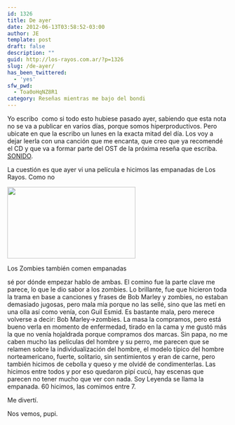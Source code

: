 ```yaml
---
id: 1326
title: De ayer
date: 2012-06-13T03:58:52-03:00
author: JE
template: post
draft: false
description: ""
guid: http://los-rayos.com.ar/?p=1326
slug: /de-ayer/
has_been_twittered:
  - 'yes'
sfw_pwd:
  - Toa0oHqNZ8R1
category: Reseñas mientras me bajo del bondi
---
```

Yo escribo  como si todo esto hubiese pasado ayer, sabiendo que esta nota no se va a publicar en varios días, porque somos hiperproductivos. Pero ubicate en que la escribo un lunes en la exacta mitad del día. Los voy a dejar leerla con una canción que me encanta, que creo que ya recomendé el CD y que va a formar parte del OST de la próxima reseña que escriba. [SONIDO](http://grooveshark.com/#!/s/Perpetuum+Mobile/348oMf?src=5).

La cuestión es que ayer vi una película e hicimos las empanadas de Los Rayos. Como no

<div style="width: 302px" class="wp-caption alignright">
  <img src="https://3.bp.blogspot.com/_XCobd9-hNHE/SvKcPFg2tmI/AAAAAAAAAGs/ePkMSX1nGmw/s640/bscap0004.jpg" alt="" width="292" height="163" />
  
  <p class="wp-caption-text">
    Los Zombies también comen empanadas
  </p>
</div>

sé por dónde empezar hablo de ambas. El comino fue la parte clave me parece, lo que le dio sabor a los zombies. Lo brillante, fue que hicieron toda la trama en base a canciones y frases de Bob Marley y zombies, no estaban demasiado jugosas, pero mala mía porque no las sellé, sino que las metí en una olla así como venía, con Guil Esmid. Es bastante mala, pero merece volverse a decir: Bob Marley->zombies. La masa la compramos, pero está bueno verla en momento de enfermedad, tirado en la cama y me gustó más la que no venía hojaldrada porque compramos dos marcas. Sin papa, no me caben mucho las películas del hombre y su perro, me parecen que se relamen sobre la individualización del hombre, el modelo típico del hombre norteamericano, fuerte, solitario, sin sentimientos y eran de carne, pero también hicimos de cebolla y queso y me olvidé de condimenterlas. Las hicimos entre todos y por eso quedaron pipí cucú, hay escenas que parecen no tener mucho que ver con nada. Soy Leyenda se llama la empanada. 60 hicimos, las comimos entre 7.

Me divertí.

Nos vemos, pupi.